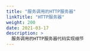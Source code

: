```yaml
---
title: "服务调用的HTTP服务器"
linkTitle: "HTTP服务器"
weight: 200
date: 2021-03-17
description: >
  服务调用的HTTP服务器代码实现细节
---
```




